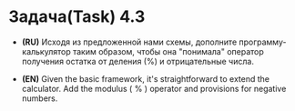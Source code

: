 # Задача(Task) 4.3 #

- **(RU)** Исходя из предложенной нами схемы, дополните программу- калькулятор таким образом, чтобы она "понимала" оператор получения остатка от деления (%) и отрицательные числа.

- **(EN)** Given the basic framework, it's straightforward to extend the calculator. Add the modulus ( % ) operator and provisions for negative numbers.